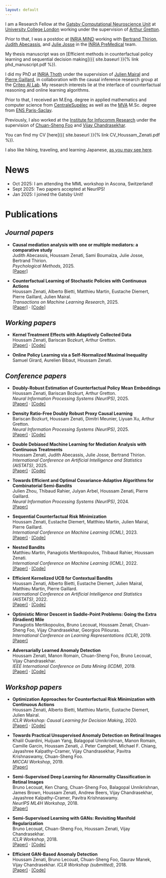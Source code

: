 ```yaml
---
layout: default
---
```


I am a Research Fellow at the [Gatsby Computational Neuroscience Unit](https://www.ucl.ac.uk/gatsby/) at [University College London](https://www.ucl.ac.uk/) working under the supervision of [Arthur Gretton](https://www.gatsby.ucl.ac.uk/~gretton/).

Prior to that, I was a postdoc at [INRIA MIND](https://team.inria.fr/mind/) working with [Bertrand Thirion](https://pages.saclay.inria.fr/bertrand.thirion/), [Judith Abecassis](https://judithabk6.github.io/), and [Julie Josse](https://juliejosse.com/) in the [INRIA PreMedical](https://team.inria.fr/premedical/) team.

My thesis manuscript was on [Efficient methods in counterfactual policy learning and sequential decision making]({{ site.baseurl }}{% link phd_manuscript.pdf %}).

I did my PhD at [INRIA Thoth](https://team.inria.fr/thoth/) under the supervision of [Julien Mairal](https://lear.inrialpes.fr/people/mairal/) and [Pierre Gaillard](http://pierre.gaillard.me/), in collaboration with the causal inference research group at the [Criteo AI Lab](https://ailab.criteo.com/research-team/). My research interests lie at the interface of counterfactual reasoning and online learning algorithms.

Prior to that, I received an M.Eng. degree in applied mathematics and computer science from [CentraleSupélec](https://www.centralesupelec.fr/) as well as the [MVA](https://www.master-mva.com/) M.Sc. degree from [ENS Paris-Saclay](https://ens-paris-saclay.fr/).

Previously, I also worked at the [Institute for Infocomm Research](https://www.a-star.edu.sg/i2r) under the supervision of [Chuan-Sheng Foo](http://ai.stanford.edu/~csfoo/) and [Vijay Chandrasekhar](https://scholar.google.com/citations?user=KUt4JCAAAAAJ&hl=en).

You can find my CV [here]({{ site.baseurl }}{% link CV_Houssam_Zenati.pdf %}).

I also like hiking, traveling, and learning Japanese, [as you may see here](./another-page.html).

# News

- Oct 2025: I am attending the MML workshop in Ascona, Switzerland!
- Sept 2025: Two papers accepted at NeurIPS!
- Jan 2025: I joined the Gatsby Unit!

# Publications

## _Journal papers_

- **Causal mediation analysis with one or multiple mediators: a comparative study**  
  Judith Abecassis, Houssam Zenati, Sami Boumaïza, Julie Josse, Bertrand Thirion.  
  *Psychological Methods*, 2025.  
  [[Paper]](https://arxiv.org/pdf/2505.07323)

- **Counterfactual Learning of Stochastic Policies with Continuous Actions**  
  Houssam Zenati, Alberto Bietti, Matthieu Martin, Eustache Diemert, Pierre Gaillard, Julien Mairal.  
  *Transactions on Machine Learning Research*, 2025.  
  [[Paper]](https://arxiv.org/pdf/2004.11722.pdf) · [[Code]](https://github.com/criteo-research/optimization-continuous-action-crm)

## _Working papers_

- **Kernel Treatment Effects with Adaptively Collected Data**  
  Houssam Zenati, Bariscan Bozkurt, Arthur Gretton.  
  [[Paper]](https://arxiv.org/pdf/2510.10245) · [[Code]](https://github.com/houssamzenati/adaptive-KTE)

- **Online Policy Learning via a Self-Normalized Maximal Inequality**  
  Samuel Girard, Aurelien Bibaut, Houssam Zenati.  
  <!-- [[Paper]](https://arxiv.org/pdf/2505.19807) · [[Code]](https://github.com/BariscanBozkurt/Doubly-Robust-Kernel-Proxy-Variable-Algorithm) -->

## _Conference papers_

- **Doubly-Robust Estimation of Counterfactual Policy Mean Embeddings**  
  Houssam Zenati, Bariscan Bozkurt, Arthur Gretton.  
  *Neural Information Processing Systems (NeurIPS)*, 2025.  
  [[Paper]](https://arxiv.org/pdf/2506.02793) · [[Code]](https://github.com/houssamzenati/counterfactual-policy-mean-embedding)

- **Density Ratio-Free Doubly Robust Proxy Causal Learning**  
  Bariscan Bozkurt, Houssam Zenati, Dimitri Meunier, Liyuan Xu, Arthur Gretton.  
  *Neural Information Processing Systems (NeurIPS)*, 2025.  
  [[Paper]](https://arxiv.org/pdf/2505.19807) · [[Code]](https://github.com/BariscanBozkurt/Doubly-Robust-Kernel-Proxy-Variable-Algorithm)
  
- **Double Debiased Machine Learning for Mediation Analysis with Continuous Treatments**  
  Houssam Zenati, Judith Abecassis, Julie Josse, Bertrand Thirion.  
  *International Conference on Artificial Intelligence and Statistics (AISTATS)*, 2025.  
  [[Paper]](https://arxiv.org/abs/2503.06156) · [[Code]](https://github.com/houssamzenati/double-debiased-machine-learning-mediation-continuous-treatments)

- **Towards Efficient and Optimal Covariance-Adaptive Algorithms for Combinatorial Semi-Bandits**  
  Julien Zhou, Thibaud Rahier, Julyan Arbel, Houssam Zenati, Pierre Gaillard.  
  *Neural Information Processing Systems (NeurIPS)*, 2024.  
  [[Paper]](https://arxiv.org/pdf/2402.15171) 

- **Sequential Counterfactual Risk Minimization**  
  Houssam Zenati, Eustache Diemert, Matthieu Martin, Julien Mairal, Pierre Gaillard.  
  *International Conference on Machine Learning (ICML)*, 2023.  
  [[Paper]](https://arxiv.org/pdf/2302.12120.pdf) · [[Code]](https://github.com/criteo-research/sequential-counterfactual-risk-minimization)

- **Nested Bandits**  
  Matthieu Martin, Panagiotis Mertikopoulos, Thibaud Rahier, Houssam Zenati.  
  *International Conference on Machine Learning (ICML)*, 2022.  
  [[Paper]](https://proceedings.mlr.press/v162/martin22a/martin22a.pdf) · [[Code]](https://github.com/criteo-research/Nested-Exponential-Weights)

- **Efficient Kernelized UCB for Contextual Bandits**  
  Houssam Zenati, Alberto Bietti, Eustache Diemert, Julien Mairal, Matthieu Martin, Pierre Gaillard.  
  *International Conference on Artificial Intelligence and Statistics (AISTATS)*, 2022.  
  [[Paper]](https://proceedings.mlr.press/v151/zenati22a.html) · [[Code]](https://github.com/criteo-research/Efficient-Kernel-UCB)

- **Optimistic Mirror Descent in Saddle-Point Problems: Going the Extra (Gradient) Mile**  
  Panagiotis Mertikopoulos, Bruno Lecouat, Houssam Zenati, Chuan-Sheng Foo, Vijay Chandrasekhar, Georgios Piliouras.  
  *International Conference on Learning Representations (ICLR)*, 2019.  
  [[Paper]](https://openreview.net/pdf?id=Bkg8jjC9KQ)

- **Adversarially Learned Anomaly Detection**  
  Houssam Zenati, Manon Romain, Chuan-Sheng Foo, Bruno Lecouat, Vijay Chandrasekhar.  
  *IEEE International Conference on Data Mining (ICDM)*, 2019.  
  [[Paper]](https://arxiv.org/pdf/1812.02288.pdf) · [[Code]](https://github.com/houssamzenati/Adversarially-Learned-Anomaly-Detection)

## _Workshop papers_

- **Optimization Approaches for Counterfactual Risk Minimization with Continuous Actions**  
  Houssam Zenati, Alberto Bietti, Matthieu Martin, Eustache Diemert, Julien Mairal.  
  *ICLR Workshop: Causal Learning for Decision Making*, 2020.  
  [[Paper]](https://causalrlworkshop.github.io/program/cldm_6.html) · [[Code]](https://github.com/criteo-research/optimization-continuous-action-crm)

- **Towards Practical Unsupervised Anomaly Detection on Retinal Images**  
  Khalil Ouardini, Huijuan Yang, Balagopal Unnikrishnan, Manon Romain, Camille Garcin, Houssam Zenati, J. Peter Campbell, Michael F. Chiang, Jayashree Kalpathy-Cramer, Vijay Chandrasekhar, Pavitra Krishnaswamy, Chuan-Sheng Foo.  
  *MICCAI Workshop*, 2019.  
  [[Paper]](https://link.springer.com/chapter/10.1007/978-3-030-33391-1_26)

- **Semi-Supervised Deep Learning for Abnormality Classification in Retinal Images**  
  Bruno Lecouat, Ken Chang, Chuan-Sheng Foo, Balagopal Unnikrishnan, James Brown, Houssam Zenati, Andrew Beers, Vijay Chandrasekhar, Jayashree Kalpathy-Cramer, Pavitra Krishnaswamy.  
  *NeurIPS ML4H Workshop*, 2018.  
  [[Paper]](https://arxiv.org/pdf/1812.07832.pdf)

- **Semi-Supervised Learning with GANs: Revisiting Manifold Regularization**  
  Bruno Lecouat, Chuan-Sheng Foo, Houssam Zenati, Vijay Chandrasekhar.  
  *ICLR Workshop*, 2018.  
  [[Paper]](https://arxiv.org/pdf/1805.08957.pdf) · [[Code]](https://github.com/bruno-31/GAN-manifold-regularization)

- **Efficient GAN-Based Anomaly Detection**  
  Houssam Zenati, Bruno Lecouat, Chuan-Sheng Foo, Gaurav Manek, Vijay Chandrasekhar. 
  *ICLR Workshop (submitted)*, 2018.   
  [[Paper]](https://arxiv.org/pdf/1802.06222.pdf) · [[Code]](https://github.com/houssamzenati/Efficient-GAN-Anomaly-Detection)
